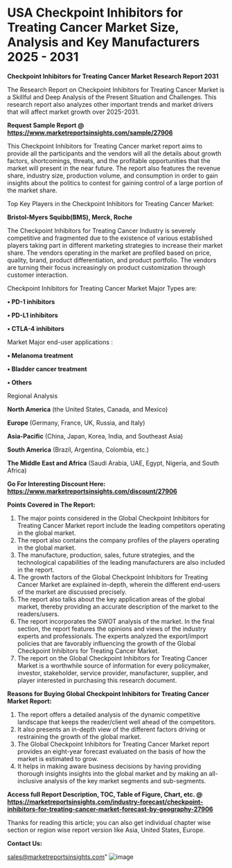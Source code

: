 # USA Checkpoint Inhibitors for Treating Cancer Market Size, Analysis and Key Manufacturers 2025 - 2031

<strong>Checkpoint Inhibitors for Treating Cancer Market Research Report 2031</strong>

The Research Report on Checkpoint Inhibitors for Treating Cancer Market is a Skillful and Deep Analysis of the Present Situation and Challenges. This research report also analyzes other important trends and market drivers that will affect market growth over 2025-2031.

<strong>Request Sample Report @ <a href=https://www.marketreportsinsights.com/sample/27906>https://www.marketreportsinsights.com/sample/27906</a></strong>

This Checkpoint Inhibitors for Treating Cancer market report aims to provide all the participants and the vendors will all the details about growth factors, shortcomings, threats, and the profitable opportunities that the market will present in the near future. The report also features the revenue share, industry size, production volume, and consumption in order to gain insights about the politics to contest for gaining control of a large portion of the market share.

Top Key Players in the Checkpoint Inhibitors for Treating Cancer Market:

<strong>Bristol-Myers Squibb(BMS), Merck, Roche</strong>

The Checkpoint Inhibitors for Treating Cancer Industry is severely competitive and fragmented due to the existence of various established players taking part in different marketing strategies to increase their market share. The vendors operating in the market are profiled based on price, quality, brand, product differentiation, and product portfolio. The vendors are turning their focus increasingly on product customization through customer interaction.

Checkpoint Inhibitors for Treating Cancer Market Major Types are:

<strong>• PD-1 inhibitors

• PD-L1 inhibitors

• CTLA-4 inhibitors</strong>

Market Major end-user applications :

<strong>• Melanoma treatment

• Bladder cancer treatment

• Others</strong>

Regional Analysis

</u><strong><b>North America</b></strong> (the United States, Canada, and Mexico)

<strong><b>Europe </b></strong>(Germany, France, UK, Russia, and Italy)

<strong><b>Asia-Pacific</b></strong> (China, Japan, Korea, India, and Southeast Asia)

<strong><b>South America</b></strong> (Brazil, Argentina, Colombia, etc.)

<strong><b>The Middle East and Africa</b></strong> (Saudi Arabia, UAE, Egypt, Nigeria, and South Africa)

<strong>Go For Interesting Discount Here: <a href=https://www.marketreportsinsights.com/discount/27906>https://www.marketreportsinsights.com/discount/27906</a></strong>

<strong>Points Covered in The Report:</strong>
<ol>
  <li>The major points considered in the Global Checkpoint Inhibitors for Treating Cancer Market report include the leading competitors operating in the global market.</li>
  <li>The report also contains the company profiles of the players operating in the global market.</li>
  <li>The manufacture, production, sales, future strategies, and the technological capabilities of the leading manufacturers are also included in the report.</li>
  <li>The growth factors of the Global Checkpoint Inhibitors for Treating Cancer Market are explained in-depth, wherein the different end-users of the market are discussed precisely.</li>
  <li>The report also talks about the key application areas of the global market, thereby providing an accurate description of the market to the readers/users.</li>
  <li>The report incorporates the SWOT analysis of the market. In the final section, the report features the opinions and views of the industry experts and professionals. The experts analyzed the export/import policies that are favorably influencing the growth of the Global Checkpoint Inhibitors for Treating Cancer Market.</li>
  <li>The report on the Global Checkpoint Inhibitors for Treating Cancer Market is a worthwhile source of information for every policymaker, investor, stakeholder, service provider, manufacturer, supplier, and player interested in purchasing this research document.</li>
</ol>
<strong>Reasons for Buying Global Checkpoint Inhibitors for Treating Cancer Market Report:</strong>

<ol>
  <li>The report offers a detailed analysis of the dynamic competitive landscape that keeps the reader/client well ahead of the competitors.</li>
  <li>It also presents an in-depth view of the different factors driving or restraining the growth of the global market.</li>
  <li>The Global Checkpoint Inhibitors for Treating Cancer Market report provides an eight-year forecast evaluated on the basis of how the market is estimated to grow.</li>
  <li>It helps in making aware business decisions by having providing thorough insights insights into the global market and by making an all-inclusive analysis of the key market segments and sub-segments.</li>
</ol>
<strong>Access full Report Description, TOC, Table of Figure, Chart, etc. @ <a href=https://marketreportsinsights.com/industry-forecast/checkpoint-inhibitors-for-treating-cancer-market-forecast-by-geography-27906>https://marketreportsinsights.com/industry-forecast/checkpoint-inhibitors-for-treating-cancer-market-forecast-by-geography-27906</a></strong>


Thanks for reading this article; you can also get individual chapter wise section or region wise report version like Asia, United States, Europe.

<strong>Contact Us:</strong>

sales@marketreportsinsights.com"
![image](https://github.com/user-attachments/assets/08474eb5-af92-48b4-b997-07312ae7708a)
